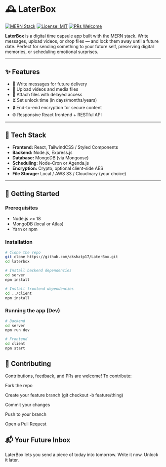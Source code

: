 # 🕰️ LaterBox

[![MERN Stack](https://img.shields.io/badge/Stack-MERN-brightgreen?logo=javascript)]()
[![License: MIT](https://img.shields.io/badge/License-MIT-yellow.svg)](LICENSE)
[![PRs Welcome](https://img.shields.io/badge/PRs-welcome-blue.svg)]()

**LaterBox** is a digital time capsule app built with the MERN stack. Write messages, upload videos, or drop files — and lock them away until a future date. Perfect for sending something to your future self, preserving digital memories, or scheduling emotional surprises.

---

## ✨ Features

- 📝 Write messages for future delivery
- 🎥 Upload videos and media files
- 📁 Attach files with delayed access
- ⏳ Set unlock time (in days/months/years)
- 🔒 End-to-end encryption for secure content
- 🌐 Responsive React frontend + RESTful API

---

## 🧰 Tech Stack

- **Frontend:** React, TailwindCSS / Styled Components
- **Backend:** Node.js, Express.js
- **Database:** MongoDB (via Mongoose)
- **Scheduling:** Node-Cron or Agenda.js
- **Encryption:** Crypto, optional client-side AES
- **File Storage:** Local / AWS S3 / Cloudinary (your choice)

---

## 🚀 Getting Started

### Prerequisites

- Node.js >= 18
- MongoDB (local or Atlas)
- Yarn or npm

### Installation

```bash
# Clone the repo
git clone https://github.com/akshatp17/LaterBox.git
cd laterbox

# Install backend dependencies
cd server
npm install

# Install frontend dependencies
cd ../client
npm install
```

### Running the app (Dev)

```bash
# Backend
cd server
npm run dev

# Frontend
cd client
npm start
```

## 🤝 Contributing

Contributions, feedback, and PRs are welcome!
To contribute:

Fork the repo

Create your feature branch (git checkout -b feature/thing)

Commit your changes

Push to your branch

Open a Pull Request

## 📬 Your Future Inbox

LaterBox lets you send a piece of today into tomorrow.
Write it now. Unlock it later.
